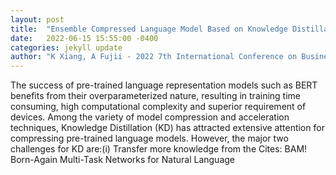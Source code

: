 ```yaml
---
layout: post
title:  "Ensemble Compressed Language Model Based on Knowledge Distillation and Multi-Task Learning"
date:   2022-06-15 15:55:00 -0400
categories: jekyll update
author: "K Xiang, A Fujii - 2022 7th International Conference on Business and , 2022"
---
```

The success of pre-trained language representation models such as BERT benefits from their overparameterized nature, resulting in training time consuming, high computational complexity and superior requirement of devices. Among the variety of model compression and acceleration techniques, Knowledge Distillation (KD) has attracted extensive attention for compressing pre-trained language models. However, the major two challenges for KD are:(i) Transfer more knowledge from the 
Cites: BAM! Born-Again Multi-Task Networks for Natural Language